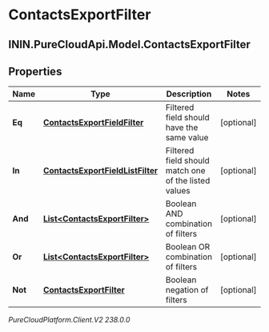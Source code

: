 # ContactsExportFilter

## ININ.PureCloudApi.Model.ContactsExportFilter

## Properties

|Name | Type | Description | Notes|
|------------ | ------------- | ------------- | -------------|
| **Eq** | [**ContactsExportFieldFilter**](ContactsExportFieldFilter) | Filtered field should have the same value | [optional] |
| **In** | [**ContactsExportFieldListFilter**](ContactsExportFieldListFilter) | Filtered field should match one of the listed values | [optional] |
| **And** | [**List&lt;ContactsExportFilter&gt;**](ContactsExportFilter) | Boolean AND combination of filters | [optional] |
| **Or** | [**List&lt;ContactsExportFilter&gt;**](ContactsExportFilter) | Boolean OR combination of filters | [optional] |
| **Not** | [**ContactsExportFilter**](ContactsExportFilter) | Boolean negation of filters | [optional] |



_PureCloudPlatform.Client.V2 238.0.0_
